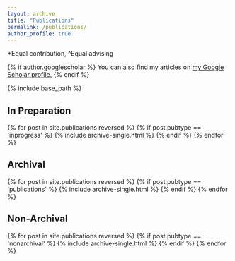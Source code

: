 ```yaml
---
layout: archive
title: "Publications"
permalink: /publications/
author_profile: true
---
```

*Equal contribution, ^Equal advising

{% if author.googlescholar %}
  You can also find my articles on <u><a href="{{author.googlescholar}}">my Google Scholar profile</a>.</u>
{% endif %}

{% include base_path %}

<h2>In Preparation</h2>
{% for post in site.publications reversed %}
  {% if post.pubtype  == 'inprogress' %}
    {% include archive-single.html %}
  {% endif %}
{% endfor %}

<h2>Archival</h2>
{% for post in site.publications reversed %}
  {% if post.pubtype  == 'publications' %}
    {% include archive-single.html %}
  {% endif %}
{% endfor %}

<h2>Non-Archival</h2>
{% for post in site.publications reversed %}
  {% if post.pubtype  == 'nonarchival' %}
    {% include archive-single.html %}
  {% endif %}
{% endfor %}

